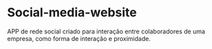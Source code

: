 # Social-media-website
APP de rede social criado para interação entre colaboradores de uma empresa, como forma de interação e proximidade.

